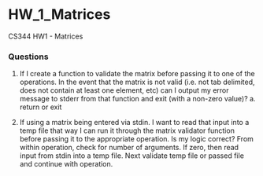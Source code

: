 # HW_1_Matrices
CS344 HW1 - Matrices

### Questions
1. If I create a function to validate the matrix before passing it to one of the operations. In the
 event that the matrix is not valid (i.e. not tab delimited, does not contain at least one element, etc)
 can I output my error message to stderr from that function and exit (with a non-zero value)?
   a. return or exit

2. If using a matrix being entered via stdin. I want to read that input into a temp file that way I can 
 run it through the matrix validator function before passing it to the appropriate operation. Is my 
 logic correct? From within operation, check for number of arguments. If zero, then read input from 
 stdin into a temp file. Next validate temp file or passed file and continue with operation.

 
